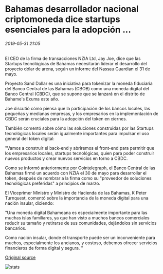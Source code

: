 # Bahamas desarrollador nacional criptomoneda dice startups esenciales para la adopción ...

###### 2019-05-31 21:05

El CEO de la firma de transacciones NZIA Ltd, Jay Joe, dice que las Startups tecnológicas de Bahamas necesitarán liderar el desarrollo del proyecto dólar de arena, según un informe del Nassau Guardian el 31 de mayo.

Proyecto Sand Dollar es una iniciativa para tokenizar la moneda fiduciaria del Banco Central de las Bahamas (CBOB) como una moneda digital del Banco Central (CBDC), que se supone que se lanzará en el distrito de Bahame's Exuma este año.

Joe discutió cómo piensa que la participación de los bancos locales, las pequeñas y medianas empresas, y los empresarios en la implementación de CBDC serán cruciales para la adopción del token en ciernes.

También comentó sobre cómo las soluciones construidas por las Startups tecnológicas locales serán igualmente importantes para impulsar el uso general del token digital:

"Vamos a construir el back-end y abriremos el front-end para permitir que los empresarios locales, startups tecnológicas, quien para poder construir nuevos productos y crear nuevos servicios en torno a CBDC.

Como se informó anteriormente por Cointelegraph, el Banco Central de las Bahamas firmó un acuerdo con NZIA el 30 de mayo para desarrollar el token, después de nombrar a la firma como su "proveedor de soluciones tecnológicas preferidas" a principios de marzo.

El Viceprimer Ministro y Ministro de Hacienda de las Bahamas, K Peter Turnquest, comentó sobre la importancia de la moneda digital para una nación insular, diciendo:

"Una moneda digital Bahameana es especialmente importante para las muchas islas familiares, ya que han visto a muchos bancos comerciales reducir su tamaño y retirarse de sus comunidades, dejándolos sin servicios bancarios.

Como nación insular, donde el transporte puede ser un inconveniente para muchos, especialmente los ancianos, y costoso, debemos ofrecer servicios financieros de forma digital y segura. "

[Original source](https://cointelegraph.com/news/bahamas-national-cryptocurrency-developer-says-startups-essential-for-adoption)

![stats](https://c.statcounter.com/11760860/0/a89fa40b/1/ "stats")